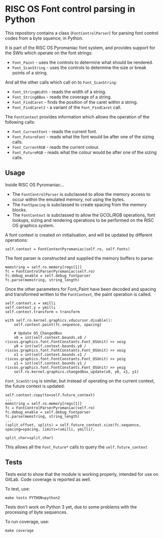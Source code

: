 # RISC OS Font control parsing in Python

This repository contains a class (`FontControlParser`) for parsing font control codes from a
byte squence, in Python.

It is part of the RISC OS Pyromaniac font system, and provides support for the SWIs which operate
on the font strings:

* `Font_Paint` - uses the controls to determine what should be rendered.
* `Font_ScanString` - uses the controls to determine the size or break points of a string.

And all the other calls which call on to `Font_ScanString`:

* `Font_StringWidth` - reads the width of a string.
* `Font_StringBBox` - reads the coverage of a string.
* `Font_FindCaret` - finds the position of the caret within a string.
* `Font_FindCaretJ` - a variant of the `Font_FindCaret` call.

The `FontContext` provides information which allows the operation of the following calls:

* `Font_CurrentFont` - reads the current font.
* `Font_FutureFont` - reads what the font would be after one of the sizing calls.
* `Font_CurrentRGB` - reads the current colour.
* `Font_FutureRGB` - reads what the colour would be after one of the sizing calls.


## Usage

Inside RISC OS Pyromaniac...

* The `FontControlParser` is subclassed to allow the memory access to occur within the
  emulated memory, not using the bytes.
* The `FontSpacing` is subclassed to create spacing from the memory blocks.
* The `FontContext` is subclassed to allow the GCOL/RGB operations, font lookups, sizing and rendering operations to be performed on the RISC OS graphics system.

A font context is created on initialisation, and will be updated by different operations:

```
self.context = FontContextPyromaniac(self.ro, self.fonts)
```

The font parser is constructed and supplied the memory buffers to parse:

```
memstring = self.ro.memory[regs[1]]
fc = FontControlParserPyromaniac(self.ro)
fc.debug_enable = self.debug_fontparser
fc.parse(memstring, string_length)
```

Once the other parameters for Font_Paint have been decoded and spacing and transformed written
to the `FontContext`, the paint operation is called.

```
self.context.x = xmilli
self.context.y = ymilli
self.context.transform = transform

with self.ro.kernel.graphics.vducursor.disable():
    self.context.paint(fc.sequence, spacing)

    # Update OS_ChangedBox
    x0 = int(self.context.bounds.x0 / riscos.graphics.font.FontConstants.Font_OSUnit) >> xeig
    y0 = int(self.context.bounds.y0 / riscos.graphics.font.FontConstants.Font_OSUnit) >> xeig
    x1 = int(self.context.bounds.x1 / riscos.graphics.font.FontConstants.Font_OSUnit) >> yeig
    y1 = int(self.context.bounds.y1 / riscos.graphics.font.FontConstants.Font_OSUnit) >> yeig
    self.ro.kernel.graphics.changedbox_update(x0, y0, x1, y1)
```

`Font_ScanString` is similar, but instead of operating on the current context, the future context is updated:

```
self.context.copy(to=self.future_context)
...
memstring = self.ro.memory[regs[1]]
fc = FontControlParserPyromaniac(self.ro)
fc.debug_enable = self.debug_fontparser
fc.parse(memstring, string_length)
...
(split_offset, splits) = self.future_context.size(fc.sequence, spacing=spacing, limits=(xmilli, ymilli),
                                                  split_char=split_char)
```

This allows all the `Font_Future*` calls to query the `self.future_context`

## Tests

Tests exist to show that the module is working properly, intended for use on GitLab.
Code coverage is reported as well.

To test, use:

```
make tests PYTHON=python2
```

Tests don't work on Python 3 yet, due to some problems with the processing of byte sequences.

To run coverage, use:

```
make coverage
```
